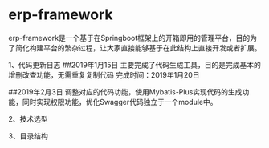 # erp-framework

erp-framework是一个基于在Springboot框架上的开箱即用的管理平台，目的为了简化构建平台的繁杂过程，让大家直接能够基于在此结构上直接开发或者扩展。

1、代码更新日志
##2019年1月15日 
主要完成了代码生成工具，目的是完成基本的增删改查功能，无需重复复制代码
完成时间：2019年1月20日 

##2019年2月3日 
调整对应的代码功能，使用Mybatis-Plus实现代码的生成功能，同时实现权限功能，优化Swagger代码独立于一个module中。



2、技术选型

3、目录结构
